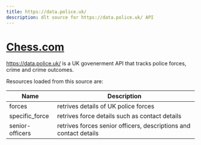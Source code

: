 ```yaml
---
title: https://data.police.uk/
description: dlt source for https://data.police.uk/ API
---
```



# [Chess.com](https://data.police.uk/)

https://data.police.uk/ is a UK govenerment API that tracks police forces, crime and crime outcomes.

Resources loaded from this source are:

| Name                   | Description                                                            |
| ----------------       | ---------------------------------------------------------------------- |
| forces                 | retrives details of UK police forces                                   |
| specific_force         | retrives force details such as contact details                         |
| senior-officers        | retrives forces senior officers, descriptions and contact details      |

